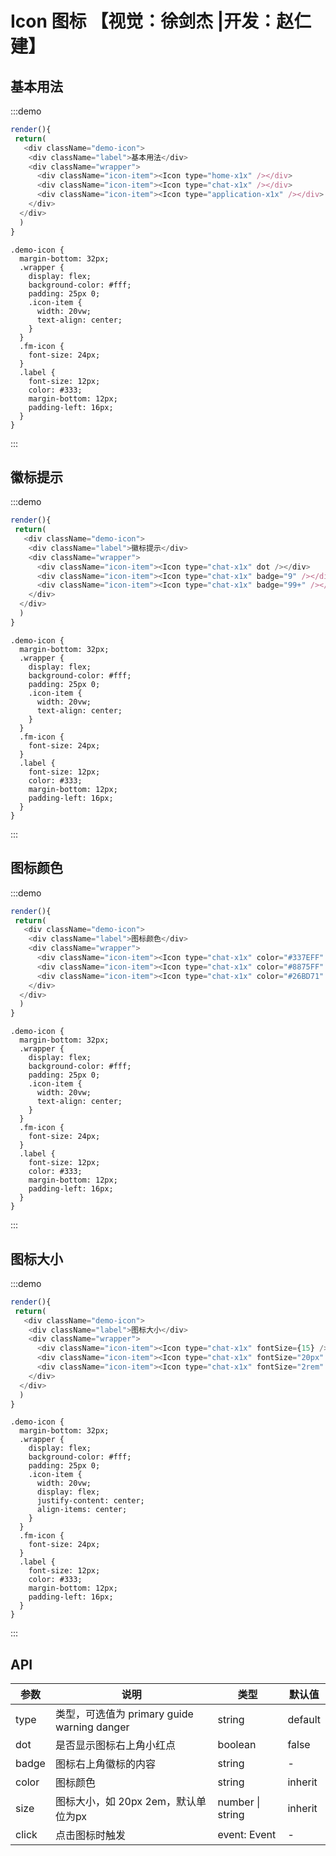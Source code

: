 # Icon 图标 【视觉：徐剑杰 |开发：赵仁建】

## 基本用法

:::demo

```js
render(){
 return(
   <div className="demo-icon">
    <div className="label">基本用法</div>
    <div className="wrapper">
      <div className="icon-item"><Icon type="home-x1x" /></div>
      <div className="icon-item"><Icon type="chat-x1x" /></div>
      <div className="icon-item"><Icon type="application-x1x" /></div>
    </div>
  </div>
  )
}
```

```less
.demo-icon {
  margin-bottom: 32px;
  .wrapper {
    display: flex;
    background-color: #fff;
    padding: 25px 0;
    .icon-item {
      width: 20vw;
      text-align: center;
    }
  }
  .fm-icon {
    font-size: 24px;
  }
  .label {
    font-size: 12px;
    color: #333;
    margin-bottom: 12px;
    padding-left: 16px;
  }
}
```

:::

## 徽标提示

:::demo

```js
render(){
 return(
   <div className="demo-icon">
    <div className="label">徽标提示</div>
    <div className="wrapper">
      <div className="icon-item"><Icon type="chat-x1x" dot /></div>
      <div className="icon-item"><Icon type="chat-x1x" badge="9" /></div>
      <div className="icon-item"><Icon type="chat-x1x" badge="99+" /></div>
    </div>
  </div>
  )
}
```

```less
.demo-icon {
  margin-bottom: 32px;
  .wrapper {
    display: flex;
    background-color: #fff;
    padding: 25px 0;
    .icon-item {
      width: 20vw;
      text-align: center;
    }
  }
  .fm-icon {
    font-size: 24px;
  }
  .label {
    font-size: 12px;
    color: #333;
    margin-bottom: 12px;
    padding-left: 16px;
  }
}
```

:::

## 图标颜色

:::demo

```js
render(){
 return(
   <div className="demo-icon">
    <div className="label">图标颜色</div>
    <div className="wrapper">
      <div className="icon-item"><Icon type="chat-x1x" color="#337EFF" /></div>
      <div className="icon-item"><Icon type="chat-x1x" color="#8875FF" /></div>
      <div className="icon-item"><Icon type="chat-x1x" color="#26BD71" /></div>
    </div>
  </div>
  )
}
```

```less
.demo-icon {
  margin-bottom: 32px;
  .wrapper {
    display: flex;
    background-color: #fff;
    padding: 25px 0;
    .icon-item {
      width: 20vw;
      text-align: center;
    }
  }
  .fm-icon {
    font-size: 24px;
  }
  .label {
    font-size: 12px;
    color: #333;
    margin-bottom: 12px;
    padding-left: 16px;
  }
}
```

:::

## 图标大小

:::demo

```js
render(){
 return(
   <div className="demo-icon">
    <div className="label">图标大小</div>
    <div className="wrapper">
      <div className="icon-item"><Icon type="chat-x1x" fontSize={15} /></div>
      <div className="icon-item"><Icon type="chat-x1x" fontSize="20px" /></div>
      <div className="icon-item"><Icon type="chat-x1x" fontSize="2rem" /></div>
    </div>
  </div>
  )
}
```

```less
.demo-icon {
  margin-bottom: 32px;
  .wrapper {
    display: flex;
    background-color: #fff;
    padding: 25px 0;
    .icon-item {
      width: 20vw;
      display: flex;
      justify-content: center;
      align-items: center;
    }
  }
  .fm-icon {
    font-size: 24px;
  }
  .label {
    font-size: 12px;
    color: #333;
    margin-bottom: 12px;
    padding-left: 16px;
  }
}
```

:::

## API

| 参数 | 说明         | 类型                                            | 默认值    |
| ---- | ------------ | ----------------------------------------------- | --------- |
| type | 类型，可选值为 primary guide warning danger | string | default
| dot | 是否显示图标右上角小红点 | boolean             | false |
| badge | 图标右上角徽标的内容| string | - |
| color | 图标颜色| string | inherit |
| size | 图标大小，如 20px 2em，默认单位为px| number \| string | inherit |
| click | 点击图标时触发| event: Event | - |
